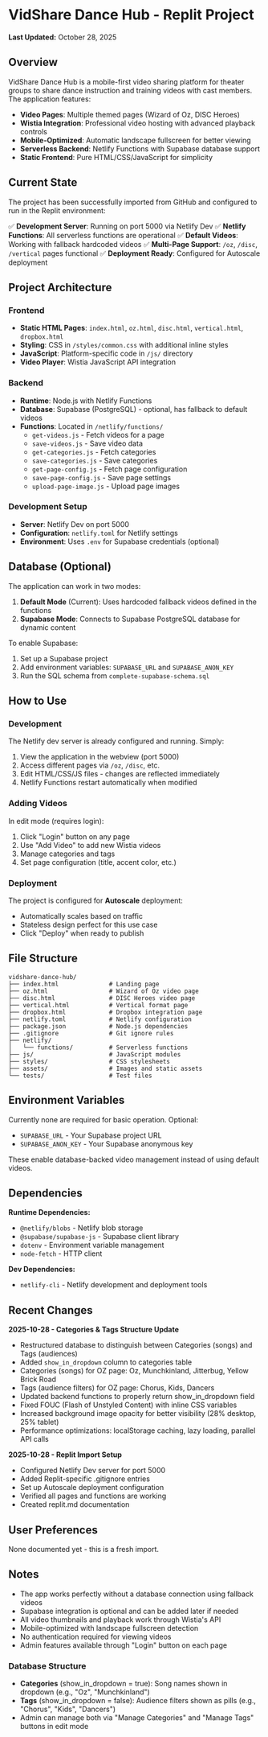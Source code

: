 # VidShare Dance Hub - Replit Project

**Last Updated:** October 28, 2025

## Overview

VidShare Dance Hub is a mobile-first video sharing platform for theater groups to share dance instruction and training videos with cast members. The application features:

- **Video Pages**: Multiple themed pages (Wizard of Oz, DISC Heroes)
- **Wistia Integration**: Professional video hosting with advanced playback controls
- **Mobile-Optimized**: Automatic landscape fullscreen for better viewing
- **Serverless Backend**: Netlify Functions with Supabase database support
- **Static Frontend**: Pure HTML/CSS/JavaScript for simplicity

## Current State

The project has been successfully imported from GitHub and configured to run in the Replit environment:

✅ **Development Server**: Running on port 5000 via Netlify Dev
✅ **Netlify Functions**: All serverless functions are operational
✅ **Default Videos**: Working with fallback hardcoded videos
✅ **Multi-Page Support**: `/oz`, `/disc`, `/vertical` pages functional
✅ **Deployment Ready**: Configured for Autoscale deployment

## Project Architecture

### Frontend
- **Static HTML Pages**: `index.html`, `oz.html`, `disc.html`, `vertical.html`, `dropbox.html`
- **Styling**: CSS in `/styles/common.css` with additional inline styles
- **JavaScript**: Platform-specific code in `/js/` directory
- **Video Player**: Wistia JavaScript API integration

### Backend
- **Runtime**: Node.js with Netlify Functions
- **Database**: Supabase (PostgreSQL) - optional, has fallback to default videos
- **Functions**: Located in `/netlify/functions/`
  - `get-videos.js` - Fetch videos for a page
  - `save-videos.js` - Save video data
  - `get-categories.js` - Fetch categories
  - `save-categories.js` - Save categories
  - `get-page-config.js` - Fetch page configuration
  - `save-page-config.js` - Save page settings
  - `upload-page-image.js` - Upload page images

### Development Setup
- **Server**: Netlify Dev on port 5000
- **Configuration**: `netlify.toml` for Netlify settings
- **Environment**: Uses `.env` for Supabase credentials (optional)

## Database (Optional)

The application can work in two modes:

1. **Default Mode** (Current): Uses hardcoded fallback videos defined in the functions
2. **Supabase Mode**: Connects to Supabase PostgreSQL database for dynamic content

To enable Supabase:
1. Set up a Supabase project
2. Add environment variables: `SUPABASE_URL` and `SUPABASE_ANON_KEY`
3. Run the SQL schema from `complete-supabase-schema.sql`

## How to Use

### Development
The Netlify dev server is already configured and running. Simply:
1. View the application in the webview (port 5000)
2. Access different pages via `/oz`, `/disc`, etc.
3. Edit HTML/CSS/JS files - changes are reflected immediately
4. Netlify Functions restart automatically when modified

### Adding Videos
In edit mode (requires login):
1. Click "Login" button on any page
2. Use "Add Video" to add new Wistia videos
3. Manage categories and tags
4. Set page configuration (title, accent color, etc.)

### Deployment
The project is configured for **Autoscale** deployment:
- Automatically scales based on traffic
- Stateless design perfect for this use case
- Click "Deploy" when ready to publish

## File Structure

```
vidshare-dance-hub/
├── index.html              # Landing page
├── oz.html                 # Wizard of Oz video page
├── disc.html               # DISC Heroes video page
├── vertical.html           # Vertical format page
├── dropbox.html            # Dropbox integration page
├── netlify.toml            # Netlify configuration
├── package.json            # Node.js dependencies
├── .gitignore              # Git ignore rules
├── netlify/
│   └── functions/          # Serverless functions
├── js/                     # JavaScript modules
├── styles/                 # CSS stylesheets
├── assets/                 # Images and static assets
└── tests/                  # Test files

```

## Environment Variables

Currently none are required for basic operation. Optional:

- `SUPABASE_URL` - Your Supabase project URL
- `SUPABASE_ANON_KEY` - Your Supabase anonymous key

These enable database-backed video management instead of using default videos.

## Dependencies

**Runtime Dependencies:**
- `@netlify/blobs` - Netlify blob storage
- `@supabase/supabase-js` - Supabase client library
- `dotenv` - Environment variable management
- `node-fetch` - HTTP client

**Dev Dependencies:**
- `netlify-cli` - Netlify development and deployment tools

## Recent Changes

**2025-10-28 - Categories & Tags Structure Update**
- Restructured database to distinguish between Categories (songs) and Tags (audiences)
- Added `show_in_dropdown` column to categories table
- Categories (songs) for OZ page: Oz, Munchkinland, Jitterbug, Yellow Brick Road
- Tags (audience filters) for OZ page: Chorus, Kids, Dancers
- Updated backend functions to properly return show_in_dropdown field
- Fixed FOUC (Flash of Unstyled Content) with inline CSS variables
- Increased background image opacity for better visibility (28% desktop, 25% tablet)
- Performance optimizations: localStorage caching, lazy loading, parallel API calls

**2025-10-28 - Replit Import Setup**
- Configured Netlify Dev server for port 5000
- Added Replit-specific .gitignore entries
- Set up Autoscale deployment configuration
- Verified all pages and functions are working
- Created replit.md documentation

## User Preferences

None documented yet - this is a fresh import.

## Notes

- The app works perfectly without a database connection using fallback videos
- Supabase integration is optional and can be added later if needed
- All video thumbnails and playback work through Wistia's API
- Mobile-optimized with landscape fullscreen detection
- No authentication required for viewing videos
- Admin features available through "Login" button on each page

### Database Structure
- **Categories** (show_in_dropdown = true): Song names shown in dropdown (e.g., "Oz", "Munchkinland")
- **Tags** (show_in_dropdown = false): Audience filters shown as pills (e.g., "Chorus", "Kids", "Dancers")
- Admin can manage both via "Manage Categories" and "Manage Tags" buttons in edit mode
